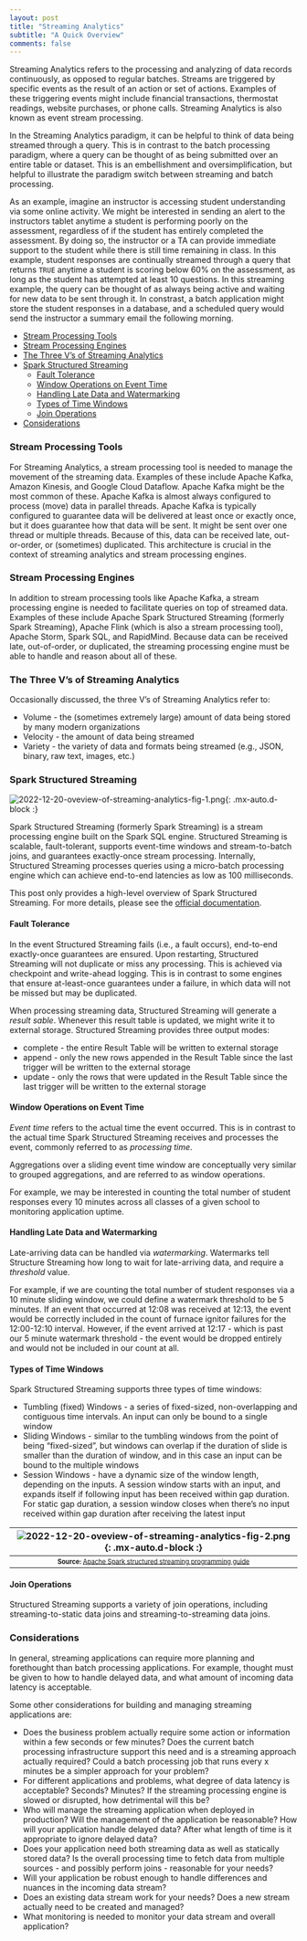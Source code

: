 ```yaml
---
layout: post
title: "Streaming Analytics"
subtitle: "A Quick Overview"
comments: false
---
```


Streaming Analytics refers to the processing and analyzing of data records continuously, as opposed to regular batches. Streams are triggered by specific events as the result of an action or set of actions. Examples of these triggering events might include financial transactions, thermostat readings, website purchases, or phone calls. Streaming Analytics is also known as event stream processing.

In the Streaming Analytics paradigm, it can be helpful to think of data being streamed through a query. This is in contrast to the batch processing paradigm, where a query can be thought of as being submitted over an entire table or dataset. This is an embellishment and oversimplification, but helpful to illustrate the paradigm switch between streaming and batch processing.

As an example, imagine an instructor is accessing student understanding via some online activity.  We might be interested in sending an alert to the instructors tablet anytime a student is performing poorly on the assessment, regardless of if the student has entirely completed the assessment. By doing so, the instructor or a TA can provide immediate support to the student while there is still time remaining in class.  In this example, student responses are continually streamed through a query that returns `TRUE` anytime a student is scoring below 60% on the assessment, as long as the student has attempted at least 10 questions.  In this streaming example, the query can be thought of as always being active and waiting for new data to be sent through it.  In constrast, a batch application might store the student responses in a database, and a scheduled query would send the instructor a summary email the following morning.

- [Stream Processing Tools](#stream-processing-tools)
- [Stream Processing Engines](#stream-processing-engines)
- [The Three V’s of Streaming Analytics](#the-three-v-s-of-streaming-analytics)
- [Spark Structured Streaming](#spark-structured-streaming)
  * [Fault Tolerance](#fault-tolerance)
  * [Window Operations on Event Time](#window-operations-on-event-time)
  * [Handling Late Data and Watermarking](#handling-late-data-and-watermarking)
  * [Types of Time Windows](#types-of-time-windows)
  * [Join Operations](#join-operations)
- [Considerations](#considerations)

### Stream Processing Tools

For Streaming Analytics, a stream processing tool is needed to manage the movement of the streaming data. Examples of these include Apache Kafka, Amazon Kinesis, and Google Cloud Dataflow. Apache Kafka might be the most common of these. Apache Kafka is almost always configured to process (move) data in parallel threads. Apache Kafka is typically configured to guarantee data will be delivered at least once or exactly once, but it does guarantee how that data will be sent. It might be sent over one thread or multiple threads. Because of this, data can be received late, out-or-order, or (sometimes) duplicated. This architecture is crucial in the context of streaming analytics and stream processing engines.

### Stream Processing Engines

In addition to stream processing tools like Apache Kafka, a stream processing engine is needed to facilitate queries on top of streamed data. Examples of these include Apache Spark Structured Streaming (formerly Spark Streaming), Apache Flink (which is also a stream processing tool), Apache Storm, Spark SQL, and RapidMind. Because data can be received late, out-of-order, or duplicated, the streaming processing engine must be able to handle and reason about all of these.

### The Three V’s of Streaming Analytics

Occasionally discussed, the three V’s of Streaming Analytics refer to:
- Volume - the (sometimes extremely large) amount of data being stored by many modern organizations
- Velocity - the amount of data being streamed
- Variety - the variety of data and formats being streamed (e.g., JSON, binary, raw text, images, etc.)

### Spark Structured Streaming

![2022-12-20-oveview-of-streaming-analytics-fig-1.png](/assets/img/2022-12-20-oveview-of-streaming-analytics-fig-1.png){: .mx-auto.d-block :}

Spark Structured Streaming (formerly Spark Streaming) is a stream processing engine built on the Spark SQL engine. Structured Streaming is scalable, fault-tolerant, supports event-time windows and stream-to-batch joins, and guarantees exactly-once stream processing. Internally, Structured Streaming processes queries using a micro-batch processing engine which can achieve end-to-end latencies as low as 100 milliseconds.

This post only provides a high-level overview of Spark Structured Streaming.  For more details, please see the [official documentation](https://spark.apache.org/docs/latest/structured-streaming-programming-guide.html).

#### Fault Tolerance

In the event Structured Streaming fails (i.e., a fault occurs), end-to-end exactly-once guarantees are ensured. Upon restarting, Structured Streaming will not duplicate or miss any processing. This is achieved via checkpoint and write-ahead logging. This is in contrast to some engines that ensure at-least-once guarantees under a failure, in which data will not be missed but may be duplicated.

When processing streaming data, Structured Streaming will generate a *result sable*. Whenever this result table is updated, we might write it to external storage. Structured Streaming provides three output modes:
- complete - the entire Result Table will be written to external storage
- append - only the new rows appended in the Result Table since the last trigger will be written to the external storage 
- update - only the rows that were updated in the Result Table since the last trigger will be written to the external storage

#### Window Operations on Event Time

*Event time* refers to the actual time the event occurred. This is in contrast to the actual time Spark Structured Streaming receives and processes the event, commonly referred to as *processing time*.

Aggregations over a sliding event time window are conceptually very similar to grouped aggregations, and are referred to as window operations.

For example, we may be interested in counting the total number of student responses every 10 minutes across all classes of a given school to monitoring application uptime.  

#### Handling Late Data and Watermarking

Late-arriving data can be handled via *watermarking*. Watermarks tell Structure Streaming how long to wait for late-arriving data, and require a *threshold* value.

For example, if we are counting the total number of student responses via a 10 minute sliding window, we could define a watermark threshold to be 5 minutes. If an event that occurred at 12:08 was received at 12:13, the event would be correctly included in the count of furnace ignitor failures for the 12:00-12:10 interval. However, if the event arrived at 12:17 - which is past our 5 minute watermark threshold - the event would be dropped entirely and would not be included in our count at all.

#### Types of Time Windows

Spark Structured Streaming supports three types of time windows:

- Tumbling (fixed) Windows - a series of fixed-sized, non-overlapping and contiguous time intervals. An input can only be bound to a single window
- Sliding Windows - similar to the tumbling windows from the point of being “fixed-sized”, but windows can overlap if the duration of slide is smaller than the duration of window, and in this case an input can be bound to the multiple windows
- Session Windows - have a dynamic size of the window length, depending on the inputs. A session window starts with an input, and expands itself if following input has been received within gap duration. For static gap duration, a session window closes  when there’s no input received within gap duration after receiving the latest input

| ![2022-12-20-oveview-of-streaming-analytics-fig-2.png](/assets/img/2022-12-20-oveview-of-streaming-analytics-fig-2.png){: .mx-auto.d-block :} |
| :--: |
| <sub><sup>**Source:** [Apache Spark structured streaming programming guide](https://spark.apache.org/docs/latest/structured-streaming-programming-guide.html) |

#### Join Operations

Structured Streaming supports a variety of join operations, including streaming-to-static data joins and streaming-to-streaming data joins.

### Considerations

In general, streaming applications can require more planning and forethought than batch processing applications. For example, thought must be given to how to handle delayed data, and what amount of incoming data latency is acceptable.

Some other considerations for building and managing streaming applications are:
- Does the business problem actually require some action or information within a few seconds or few minutes? Does the current batch processing infrastructure support this need and is a streaming approach actually required? Could a batch processing job that runs every x minutes be a simpler approach for your problem?
- For different applications and problems, what degree of data latency is acceptable? Seconds? Minutes? If the streaming processing engine is slowed or disrupted, how detrimental will this be?
- Who will manage the streaming application when deployed in production? Will the management of the application be reasonable? How will your application handle delayed data? After what length of time is it appropriate to ignore delayed data?
- Does your application need both streaming data as well as statically stored data? Is the overall processing time to fetch data from multiple sources - and possibly perform joins - reasonable for your needs?
- Will your application be robust enough to handle differences and nuances in the incoming data stream?
- Does an existing data stream work for your needs? Does a new stream actually need to be created and managed?
- What monitoring is needed to monitor your data stream and overall application?
